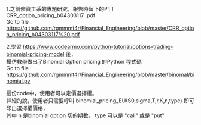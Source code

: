  


1.之前修資工系的專題研究，報告時留下的PTT   
CRR_option_pricing_b04303117 .pdf  
Go to file : https://github.com/rgmmmt4r/Financial_Engineering/blob/master/CRR_option_pricing_b04303117%20.pdf  


2.學習 https://www.codearmo.com/python-tutorial/options-trading-binomial-pricing-model  後，  
模仿教學做出了Binomial Option pricing 的Python 程式碼  
Go to file : https://github.com/rgmmmt4r/Financial_Engineering/blob/master/binomal/binomial.py  


這份code中，使用者可以定價選擇權。  
詳細的說，使用者只需要呼叫  binomial_pricing_EU(S0,sigma,T,r,K,n,type) 即可印出選擇權價格，  
其中 n 是binomial option 切的期數， type 可以是 "call" 或是 "put"   
